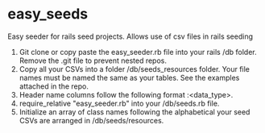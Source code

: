 # easy_seeds
Easy seeder for rails seed projects. Allows use of csv files in rails seeding

1. Git clone or copy paste the easy_seeder.rb file into your rails /db folder. Remove the .git file to prevent nested repos.
2. Copy all your CSVs into a folder /db/seeds_resources folder. Your file names must be named the same as your tables. See the examples attached in the repo.
3. Header name columns follow the following format <name>:<data_type>.
4. require_relative "easy_seeder.rb" into your /db/seeds.rb file.
5. Initialize an array of class names following the alphabetical your seed CSVs are arranged in /db/seeds/resources.
